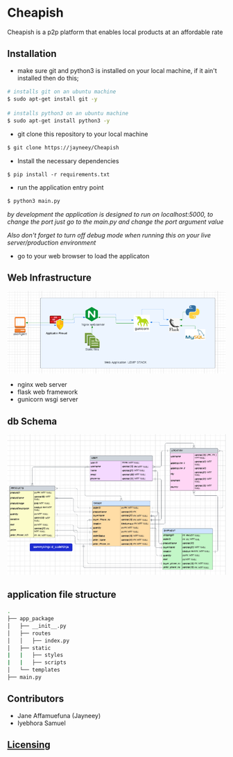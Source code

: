 # Cheapish
Cheapish is a p2p platform that enables local products at an affordable rate

## Installation
- make sure git and python3 is installed on your local machine, if it ain't installed then do this;

```bash
# installs git on an ubuntu machine
$ sudo apt-get install git -y

# installs python3 on an ubuntu machine
$ sudo apt-get install python3 -y
```

- git clone this repository to your local machine

```bash
$ git clone https://jayneey/Cheapish
```

- Install the necessary dependencies
```
$ pip install -r requirements.txt
```

- run the application entry point
```bash
$ python3 main.py
```
_by development the application is designed to run on localhost:5000, to change the port just go to the main.py and change the port argument value_

_Also don't forget to turn off debug mode when running this on your live server/production environment_

- go to your web browser to load the applicaton

## Web Infrastructure
![](./images/infrastructure_design.PNG)
- nginx web server
- flask web framework
- gunicorn wsgi server

## db Schema
![](./images/complete_er_diagram.PNG)

## application file structure

```bash
.
├── app_package
│   ├── __init__.py
│   ├── routes
│   │   ├── index.py
│   ├── static
|   |   ├── styles
|   |   ├── scripts
│   └── templates
├── main.py
```

## Contributors

- Jane Affamuefuna (Jayneey)
- Iyebhora Samuel

## [Licensing](./LICENSE)
